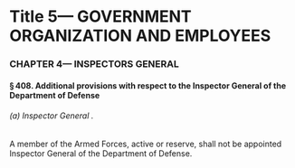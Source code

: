 
# Title 5— GOVERNMENT ORGANIZATION AND EMPLOYEES
### CHAPTER 4— INSPECTORS GENERAL
#### § 408. Additional provisions with respect to the Inspector General of the Department of Defense
###### (a) Inspector General .

A member of the Armed Forces, active or reserve, shall not be appointed Inspector General of the Department of Defense.
